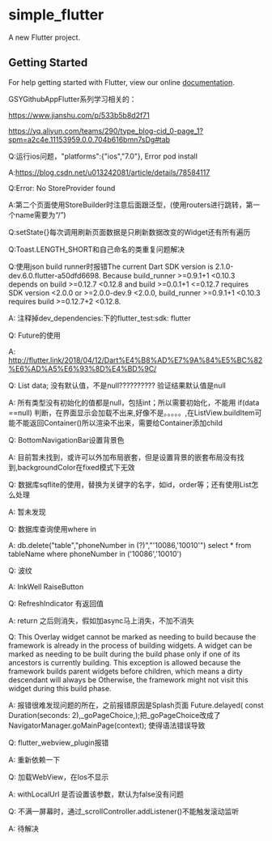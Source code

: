 # simple_flutter

A new Flutter project.

## Getting Started

For help getting started with Flutter, view our online
[documentation](https://flutter.io/).

GSYGithubAppFlutter系列学习相关的：

https://www.jianshu.com/p/533b5b8d2f71

https://yq.aliyun.com/teams/290/type_blog-cid_0-page_1?spm=a2c4e.11153959.0.0.704b616bmn7sDg#tab

Q:运行ios问题，"platforms":{"ios","7.0"}, Error pod install

A:https://blog.csdn.net/u013242081/article/details/78584117


Q:Error: No StoreProvider<dynamic> found

A:第二个页面使用StoreBuilder时注意后面跟泛型，(使用routers进行跳转，第一个name需要为“/”)

Q:setState{}每次调用刷新页面数据是只刷新数据改变的Widget还有所有遍历

Q:Toast.LENGTH_SHORT和自己命名的类重复问题解决

Q:使用json build runner时报错The current Dart SDK version is 2.1.0-dev.6.0.flutter-a50dfd6698. Because build_runner >=0.9.1+1 <0.10.3 depends on build >=0.12.7 <0.12.8 and build >=0.0.1+1 <=0.12.7 requires SDK version <2.0.0 or >=2.0.0-dev.9 <2.0.0, build_runner >=0.9.1+1 <0.10.3 requires build >=0.12.7+2 <0.12.8.

A: 注释掉dev_dependencies:下的flutter_test:sdk: flutter

Q: Future的使用

A: http://flutter.link/2018/04/12/Dart%E4%B8%AD%E7%9A%84%E5%BC%82%E6%AD%A5%E6%93%8D%E4%BD%9C/


Q: List data; 没有默认值，不是null??????????  验证结果默认值是null

A: 所有类型没有初始化的值都是null，包括int；所以需要初始化，不能用 if(data ==null) 判断，在界面显示会加载不出来,好像不是。。。。。,在ListView.buildItem可能不能返回Container()所以渲染不出来，需要给Container添加child


Q: BottomNavigationBar设置背景色

A: 目前暂未找到，或许可以外加布局嵌套，但是设置背景的嵌套布局没有找到,backgroundColor在fixed模式下无效

Q: 数据库sqflite的使用，替换为关键字的名字，如id，order等；还有使用List<dynamic>怎么处理

A: 暂未发现

Q: 数据库查询使用where in

A: db.delete("table","phoneNumber in (?)","'10086,'10010'")   select * from tableName where phoneNumber in ('10086','10010')

Q: 波纹

A: InkWell  RaiseButton


Q: RefreshIndicator 有返回值

A: return 之后则消失，假如加async马上消失，不加不消失

Q: This Overlay widget cannot be marked as needing to build because the framework is already in the
    process of building widgets. A widget can be marked as needing to be built during the build phase
   only if one of its ancestors is currently building. This exception is allowed because the framework
    builds parent widgets before children, which means a dirty descendant will always be  Otherwise, the framework might not visit this widget during this build phase.
    
A: 报错很难发现问题的所在，之前报错原因是Splash页面 Future.delayed( const Duration(seconds: 2),_goPageChoice,);把_goPageChoice改成了    NavigatorManager.goMainPage(context);  使得语法错误导致

Q: flutter_webview_plugin报错

A: 重新依赖一下


Q: 加载WebView，在Ios不显示

A: withLocalUrl 是否设置该参数，默认为false没有问题

Q: 不满一屏幕时，通过_scrollController.addListener()不能触发滚动监听

A: 待解决
